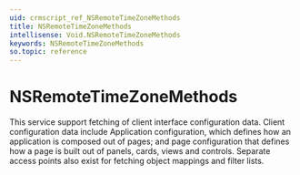 ```yaml
---
uid: crmscript_ref_NSRemoteTimeZoneMethods
title: NSRemoteTimeZoneMethods
intellisense: Void.NSRemoteTimeZoneMethods
keywords: NSRemoteTimeZoneMethods
so.topic: reference
---
```


# NSRemoteTimeZoneMethods

This service support fetching of client interface configuration data. <para/> Client configuration data include Application configuration, which defines how an application is composed out of pages; and page configuration that defines how a page is built out of panels, cards, views and controls. <para/> Separate access points also exist for fetching object mappings and filter lists.
